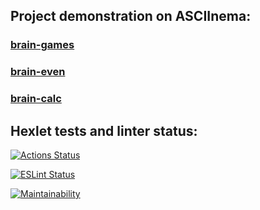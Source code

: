 ## Project demonstration on ASCIInema:

### [brain-games](https://asciinema.org/a/xnPXUnyEL5U1H6ywrp929daEO)

### [brain-even](https://asciinema.org/a/IjuI7jPQjQDAvLkjVyvSspLLq)

### [brain-calc](https://asciinema.org/a/aXgs1L515BjWxHEslX1BLv4Zb)


## Hexlet tests and linter status:
[![Actions Status](https://github.com/VilerIT/frontend-project-lvl1/workflows/hexlet-check/badge.svg)](https://github.com/VilerIT/frontend-project-lvl1/actions)

[![ESLint Status](https://github.com/VilerIT/frontend-project-lvl1/workflows/ESLint/badge.svg)](https://github.com/VilerIT/frontend-project-lvl1/actions)

[![Maintainability](https://api.codeclimate.com/v1/badges/a99a88d28ad37a79dbf6/maintainability)](https://codeclimate.com/github/codeclimate/codeclimate/maintainability)
